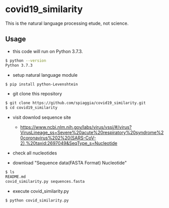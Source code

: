 # covid19_similarity

This is the natural language processing etude, not science.

## Usage

- this code will run on Python 3.7.3.

```bash
$ python --version
Python 3.7.3
```

- setup natural language module

```bash
$ pip install python-Levenshtein
```
- git clone this repository

```bash
$ git clone https://github.com/spiaggia/covid19_similarity.git
$ cd covid19_similarity

```

- visit downlod sequence site

  - https://www.ncbi.nlm.nih.gov/labs/virus/vssi/#/virus?VirusLineage_ss=Severe%20acute%20respiratory%20syndrome%20coronavirus%202%20(SARS-CoV-2),%20taxid:2697049&SeqType_s=Nucleotide

- check all nucleotides

- download "Sequence data(FASTA Format) Nucleotide"
```bash
$ ls
README.md
covid_similarity.py	sequences.fasta
```

- execute covid_similarity.py

```bash
$ python covid_similarity.py
```
